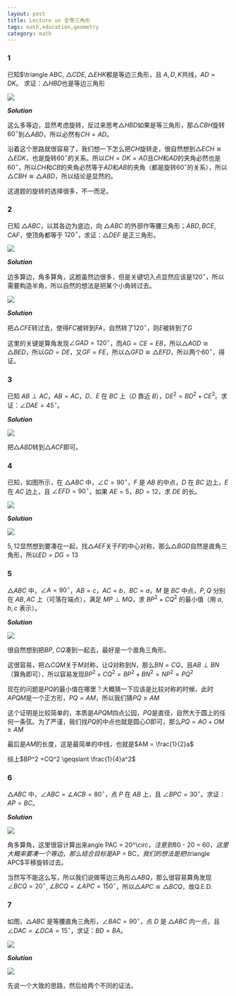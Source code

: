 ```yaml
---
layout: post
title: Lecture on 全等三角形
tags: math,education,geometry
category: math
---
```


### 1

已知$\triangle ABC, $\triangle CDE, \triangle EHK$都是等边三角形，且
$A,D,K$共线，$AD = DK$。 求证：$\triangle HBD$也是等边三角形

![](https://crsando.github.io/images/2025-07-16/A-001.png)

***Solution***

这么多等边，显然考虑旋转，反过来思考$\triangle HBD$如果是等三角形，那$\triangle CBH$旋转$60^\circ$到$\triangle ABD$，所以必然有$CH = AD$。

沿着这个思路就很容易了，我们想一下怎么把$CH$旋转走，很自然想到$\triangle ECH \cong \triangle EDK$，也是旋转$60^\circ$的关系。所以$CH = DK = AD$且$CH$和$AD$的夹角必然也是$60^\circ$，所以$CH$和$CB$的夹角必然等于$AD$和$AB$的夹角（都是旋转$60^\circ$的关系），所以$\triangle CBH \cong \triangle ABD$，所以结论是显然的。

这道题的旋转的选择很多，不一而足。

### 2

已知 $\triangle ABC$，以其各边为底边，向 $\triangle ABC$ 的外部作等腰三角形；$ABD, BCE, CAF$，使顶角都等于 $120^\circ$，求证：$\triangle DEF$ 是正三角形。

![](https://crsando.github.io/images/2025-07-16/A-002.png)

***Solution***

边多算边，角多算角，这题虽然边很多，但是关键切入点显然应该是$120^\circ$，所以需要构造半角，所以自然的想法是把某个小角转过去。

![](https://crsando.github.io/images/2025-07-16/A-002-Ans.png)

***Solution***

把$\triangle CFE$转过去，使得$FC$被转到$FA$，自然转了$120^\circ$，则$E$被转到了$G$

这里的关键是算角发现$\angle GAD = 120^\circ$，而$AG = CE = EB$，所以$\triangle AGD \cong \triangle BED$，所以$GD = DE$，又$GF = FE$，所以$\triangle GFD \cong \triangle EFD$，所以两个$60^\circ$，得证。

### 3

已知 $AB \perp AC$，$AB = AC$，$D、E$ 在 $BC$ 上（$D$ 靠近 $B$），$DE^2 = BD^2 + CE^2$。求证：$\angle DAE = 45^\circ$。

***Solution***

![](https://crsando.github.io/images/2025-07-16/A-003.png)

把$\triangle ABD$转到$\triangle ACF$即可。

### 4

已知，如图所示，在 $\triangle ABC$ 中，$\angle C = 90^\circ$，$F$ 是 $AB$ 的中点，$D$ 在 $BC$ 边上，$E$ 在 $AC$ 边上，且 $\angle EFD = 90^\circ$，如果 $AE = 5$，$BD = 12$，求 $DE$ 的长。


![](https://crsando.github.io/images/2025-07-16/A-004.png)

***Solution***

![](https://crsando.github.io/images/2025-07-16/A-004-Ans.png)

$5,12$显然想到要凑在一起，找$\triangle AEF$关于$F$的中心对称，那么$\triangle BGD$自然是直角三角形，所以$ED = DG= 13$

### 5

$\triangle ABC$ 中，$\angle A = 90^\circ$，$AB = c$，$AC = b$，$BC = a$，$M$ 是 $BC$ 中点，$P,Q$ 分别在 $AB,AC$ 上（可落在端点），满足 $MP \perp MQ$，求 $BP^2 + CQ^2$ 的最小值（用 $a, b, c$ 表示）。

***Solution***

![](https://crsando.github.io/images/2025-07-16/A-005-Ans.png)

很自然想到把$BP$, $CQ$凑到一起去，最好是一个直角三角形。

这很容易，把$\triangle CQM$关于$M$对称，让$Q$对称到$N$，那么$BN = CQ$，且$AB \perp BN$（算角即可），所以容易发现$BP^2 + CQ^2 = BP^2 + BN^2 = NP^2 = PQ^2$

现在的问题是$PQ$的最小值在哪里？大概猜一下应该是比较对称的时候，此时$APQM$是一个正方形，$PQ = AM$，所以我们猜$PQ \geqslant AM$

这个证明是比较简单的，本质是$APQM$四点公园，$PQ$是直径，自然大于圆上的任何一条弦。为了严谨，我们找$PQ$的中点也就是圆心$O$即可，那么$PQ = AO + OM \geqslant AM$

最后是$AM$的长度，这是最简单的中线，也就是$AM = \frac{1}{2}a$

综上$BP^2 +CQ^2 \geqslant \frac{1}{4}a^2$

### 6

$\triangle ABC$ 中，$\angle ABC = \angle ACB = 80^\circ$，点 $P$ 在 $AB$ 上，且 $\angle BPC = 30^\circ$。求证：$AP = BC$。

***Solution***

![](https://crsando.github.io/images/2025-07-16/A-006-Ans.png)

角多算角，这里很容计算出来angle PAC = 20^\circ$，注意到$80 - 20 = 60$，这里大概率要凑一个等边，那么结合目标是$AP = BC$，我们的想法是把$\triangle APC$平移旋转过去。

当然写不能这么写，所以我们说做等边三角形$\triangle ABQ$，那么很容易算角发现$\angle BCQ = 20^\circ$, $\angle BCQ = \angle APC = 150^\circ$，所以$\triangle APC \cong \triangle BCQ$，故Q.E.D.

### 7

如图，$\triangle ABC$ 是等腰直角三角形，$\angle BAC = 90^\circ$，点 $D$ 是 $\triangle ABC$ 内一点，且 $\angle DAC = \angle DCA = 15^\circ$，求证：$BD = BA$。

![](https://crsando.github.io/images/2025-07-16/A-007.png)

***Solution***

![](https://crsando.github.io/images/2025-07-16/A-007-Ans.png)

先说一个大致的思路，然后给两个不同的证法。